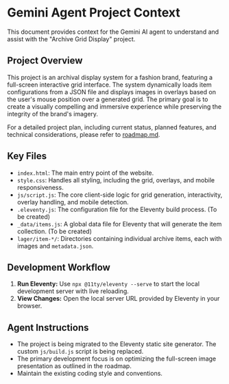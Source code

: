 # Gemini Agent Project Context

This document provides context for the Gemini AI agent to understand and assist with the "Archive Grid Display" project.

## Project Overview

This project is an archival display system for a fashion brand, featuring a full-screen interactive grid interface. The system dynamically loads item configurations from a JSON file and displays images in overlays based on the user's mouse position over a generated grid. The primary goal is to create a visually compelling and immersive experience while preserving the integrity of the brand's imagery.

For a detailed project plan, including current status, planned features, and technical considerations, please refer to [roadmap.md](roadmap.md).

## Key Files

*   `index.html`: The main entry point of the website.
*   `style.css`: Handles all styling, including the grid, overlays, and mobile responsiveness.
*   `js/script.js`: The core client-side logic for grid generation, interactivity, overlay handling, and mobile detection.
*   `.eleventy.js`: The configuration file for the Eleventy build process. (To be created)
*   `_data/items.js`: A global data file for Eleventy that will generate the item collection. (To be created)
*   `lager/item-*/`: Directories containing individual archive items, each with images and `metadata.json`.

## Development Workflow

1.  **Run Eleventy:** Use `npx @11ty/eleventy --serve` to start the local development server with live reloading.
2.  **View Changes:** Open the local server URL provided by Eleventy in your browser.

## Agent Instructions

*   The project is being migrated to the Eleventy static site generator. The custom `js/build.js` script is being replaced.
*   The primary development focus is on optimizing the full-screen image presentation as outlined in the roadmap.
*   Maintain the existing coding style and conventions.
